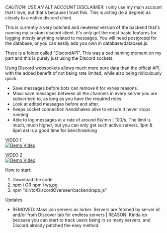 *CAUTION: USE AN ALT ACCOUNT*
DISCLAIMER: I only use my main account that I love, but that's because I trust this. This is acting (to a degree) as closely to a native discord client.

This is currently a very botched and neutered version of the backend that's running my custom discord client. It's only got the most basic features for
logging mostly anything related to messages. You will need postgresql for the database, or you can easily add you own in database/database.js.

There is a folder called "DiscordAPI". This was a bad naming moment on my part and this is purely just using the Discord sockets.

Using Discord websockets allows much more pure data than the offical API, with the added benefit of not being rate limited, while also being ridiculously quick.
            
- Save messages before bots can remove it for varies reasons.
- Mass save messages between all the channels in every server you are subscribed to, as long as you have the required roles.
- Look at edited messages before and after.
- Keeps socket connection handshakes alive to ensure it never stops running
- Able to log messages at a rate of around 6k/min | 100/s. The limit is much, much higher, but you can only get such active servers.
  1pm & 6pm est is a good time for benchmarking

 
 

 
 
 
VIDEO 1   
[![Demo Video](https://img.youtube.com/vi/fYGBQF932d8/0.jpg)](https://www.youtube.com/watch?v=fYGBQF932d8)

VIDEO 2   
[![Demo Video](https://img.youtube.com/vi/X0XM2XZ-yck/0.jpg)](https://www.youtube.com/watch?v=X0XM2XZ-yck)


How to start:
  1. Download the code
  2. npm i  OR npm i ws,pg
  3. npm "dir/to/DiscordOverseer/backend/app.js"


Updates
  - REMOVED: Mass join servers as lurker. Servers are fetched by server id and/or from Discover tab for endless servers |
    REASON: Kinda op because you can start to track users being in so many servers, and Discord already patched the easy method
 
